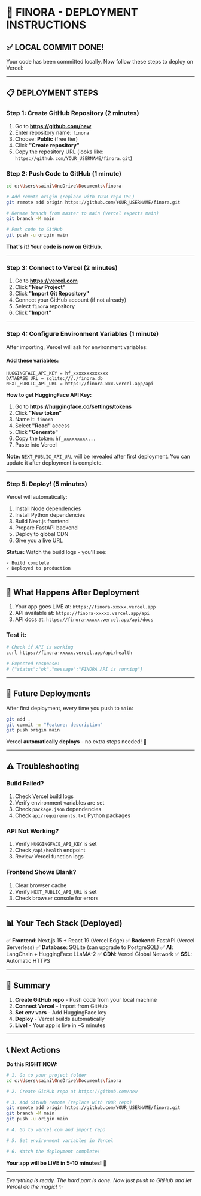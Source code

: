 # 🚀 FINORA - DEPLOYMENT INSTRUCTIONS

## ✅ LOCAL COMMIT DONE!

Your code has been committed locally. Now follow these steps to deploy on Vercel:

---

## 📋 DEPLOYMENT STEPS

### Step 1: Create GitHub Repository (2 minutes)

1. Go to **https://github.com/new**
2. Enter repository name: `finora`
3. Choose: **Public** (free tier)
4. Click **"Create repository"**
5. Copy the repository URL (looks like: `https://github.com/YOUR_USERNAME/finora.git`)

### Step 2: Push Code to GitHub (1 minute)

```bash
cd c:\Users\saini\OneDrive\Documents\finora

# Add remote origin (replace with YOUR repo URL)
git remote add origin https://github.com/YOUR_USERNAME/finora.git

# Rename branch from master to main (Vercel expects main)
git branch -M main

# Push code to GitHub
git push -u origin main
```

**That's it! Your code is now on GitHub.**

---

### Step 3: Connect to Vercel (2 minutes)

1. Go to **https://vercel.com**
2. Click **"New Project"**
3. Click **"Import Git Repository"**
4. Connect your GitHub account (if not already)
5. Select **`finora`** repository
6. Click **"Import"**

---

### Step 4: Configure Environment Variables (1 minute)

After importing, Vercel will ask for environment variables:

#### Add these variables:

```
HUGGINGFACE_API_KEY = hf_xxxxxxxxxxxxx
DATABASE_URL = sqlite:///./finora.db
NEXT_PUBLIC_API_URL = https://finora-xxx.vercel.app/api
```

**How to get HuggingFace API Key:**
1. Go to **https://huggingface.co/settings/tokens**
2. Click **"New token"**
3. Name it: `finora`
4. Select **"Read"** access
5. Click **"Generate"**
6. Copy the token: `hf_xxxxxxxxx...`
7. Paste into Vercel

**Note:** `NEXT_PUBLIC_API_URL` will be revealed after first deployment. You can update it after deployment is complete.

---

### Step 5: Deploy! (5 minutes)

Vercel will automatically:
1. Install Node dependencies
2. Install Python dependencies
3. Build Next.js frontend
4. Prepare FastAPI backend
5. Deploy to global CDN
6. Give you a live URL

**Status:** Watch the build logs - you'll see:
```
✓ Build complete
✓ Deployed to production
```

---

## 🎉 What Happens After Deployment

1. Your app goes LIVE at: `https://finora-xxxxx.vercel.app`
2. API available at: `https://finora-xxxxx.vercel.app/api`
3. API docs at: `https://finora-xxxxx.vercel.app/api/docs`

### Test it:
```bash
# Check if API is working
curl https://finora-xxxxx.vercel.app/api/health

# Expected response:
# {"status":"ok","message":"FINORA API is running"}
```

---

## 🔄 Future Deployments

After first deployment, every time you push to `main`:
```bash
git add .
git commit -m "Feature: description"
git push origin main
```

Vercel **automatically deploys** - no extra steps needed! 🎊

---

## ⚠️ Troubleshooting

### Build Failed?
1. Check Vercel build logs
2. Verify environment variables are set
3. Check `package.json` dependencies
4. Check `api/requirements.txt` Python packages

### API Not Working?
1. Verify `HUGGINGFACE_API_KEY` is set
2. Check `/api/health` endpoint
3. Review Vercel function logs

### Frontend Shows Blank?
1. Clear browser cache
2. Verify `NEXT_PUBLIC_API_URL` is set
3. Check browser console for errors

---

## 📊 Your Tech Stack (Deployed)

✅ **Frontend**: Next.js 15 + React 19 (Vercel Edge)
✅ **Backend**: FastAPI (Vercel Serverless)
✅ **Database**: SQLite (can upgrade to PostgreSQL)
✅ **AI**: LangChain + HuggingFace LLaMA-2
✅ **CDN**: Vercel Global Network
✅ **SSL**: Automatic HTTPS

---

## 🎯 Summary

1. **Create GitHub repo** - Push code from your local machine
2. **Connect Vercel** - Import from GitHub
3. **Set env vars** - Add HuggingFace key
4. **Deploy** - Vercel builds automatically
5. **Live!** - Your app is live in ~5 minutes

---

## 📞 Next Actions

**Do this RIGHT NOW:**

```bash
# 1. Go to your project folder
cd c:\Users\saini\OneDrive\Documents\finora

# 2. Create GitHub repo at https://github.com/new

# 3. Add GitHub remote (replace with YOUR repo)
git remote add origin https://github.com/YOUR_USERNAME/finora.git
git branch -M main
git push -u origin main

# 4. Go to vercel.com and import repo

# 5. Set environment variables in Vercel

# 6. Watch the deployment complete!
```

**Your app will be LIVE in 5-10 minutes!** 🚀

---

*Everything is ready. The hard part is done. Now just push to GitHub and let Vercel do the magic!* ✨
